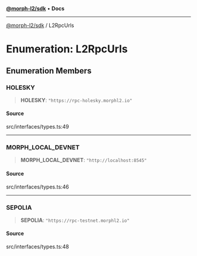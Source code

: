 [**@morph-l2/sdk**](../README.md) • **Docs**

***

[@morph-l2/sdk](../globals.md) / L2RpcUrls

# Enumeration: L2RpcUrls

## Enumeration Members

### HOLESKY

> **HOLESKY**: `"https://rpc-holesky.morphl2.io"`

#### Source

src/interfaces/types.ts:49

***

### MORPH\_LOCAL\_DEVNET

> **MORPH\_LOCAL\_DEVNET**: `"http://localhost:8545"`

#### Source

src/interfaces/types.ts:46

***

### SEPOLIA

> **SEPOLIA**: `"https://rpc-testnet.morphl2.io"`

#### Source

src/interfaces/types.ts:48
